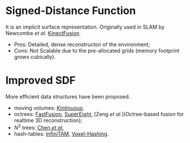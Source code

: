 # Signed-Distance Function
It is an implicit surface representation. Originally used in SLAM by Newcombe *et al.* [KinectFusion](https://www.microsoft.com/en-us/research/wp-content/uploads/2016/02/ismar2011.pdf).
* Pros: Detailed, dense reconstructon of the environment;
* Cons: Not Scalable due to the pre-allocated grids (memory footprint grows cubically).

# Improved SDF
More efficient data structures have been proposed.
* moving volumes: [Kintinuous](https://github.com/mp3guy/Kintinuous);
* octrees: [FastFusion](https://github.com/tum-vision/fastfusion), [SuperEight](https://github.com/emanuelev/supereight), [Zeng *et al.*](Octree-based fusion for realtime 3D reconstruction);
* $N^3$ trees: [Chen *et al.*](https://people.csail.mit.edu/jiawen/kfhd/kfhd.pdf)
* hash-tables: [InfiniTAM](https://github.com/victorprad/InfiniTAM), [Voxel-Hashing](https://niessnerlab.org/papers/2013/4hashing/niessner2013hashing.pdf).